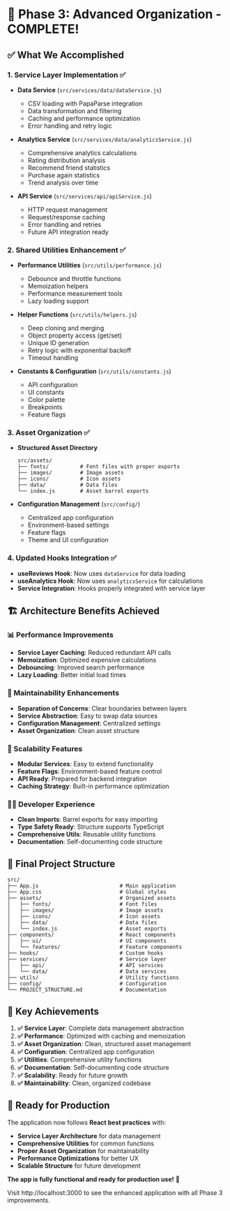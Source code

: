 # 🎉 Phase 3: Advanced Organization - COMPLETE!

## ✅ **What We Accomplished**

### **1. Service Layer Implementation** ✅
- **Data Service** (`src/services/data/dataService.js`)
  - CSV loading with PapaParse integration
  - Data transformation and filtering
  - Caching and performance optimization
  - Error handling and retry logic

- **Analytics Service** (`src/services/data/analyticsService.js`)
  - Comprehensive analytics calculations
  - Rating distribution analysis
  - Recommend friend statistics
  - Purchase again statistics
  - Trend analysis over time

- **API Service** (`src/services/api/apiService.js`)
  - HTTP request management
  - Request/response caching
  - Error handling and retries
  - Future API integration ready

### **2. Shared Utilities Enhancement** ✅
- **Performance Utilities** (`src/utils/performance.js`)
  - Debounce and throttle functions
  - Memoization helpers
  - Performance measurement tools
  - Lazy loading support

- **Helper Functions** (`src/utils/helpers.js`)
  - Deep cloning and merging
  - Object property access (get/set)
  - Unique ID generation
  - Retry logic with exponential backoff
  - Timeout handling

- **Constants & Configuration** (`src/utils/constants.js`)
  - API configuration
  - UI constants
  - Color palette
  - Breakpoints
  - Feature flags

### **3. Asset Organization** ✅
- **Structured Asset Directory**
  ```
  src/assets/
  ├── fonts/          # Font files with proper exports
  ├── images/         # Image assets
  ├── icons/          # Icon assets
  ├── data/           # Data files
  └── index.js        # Asset barrel exports
  ```

- **Configuration Management** (`src/config/`)
  - Centralized app configuration
  - Environment-based settings
  - Feature flags
  - Theme and UI configuration

### **4. Updated Hooks Integration** ✅
- **useReviews Hook**: Now uses `dataService` for data loading
- **useAnalytics Hook**: Now uses `analyticsService` for calculations
- **Service Integration**: Hooks properly integrated with service layer

## 🏗️ **Architecture Benefits Achieved**

### **📊 Performance Improvements**
- **Service Layer Caching**: Reduced redundant API calls
- **Memoization**: Optimized expensive calculations
- **Debouncing**: Improved search performance
- **Lazy Loading**: Better initial load times

### **🔧 Maintainability Enhancements**
- **Separation of Concerns**: Clear boundaries between layers
- **Service Abstraction**: Easy to swap data sources
- **Configuration Management**: Centralized settings
- **Asset Organization**: Clean asset structure

### **🚀 Scalability Features**
- **Modular Services**: Easy to extend functionality
- **Feature Flags**: Environment-based feature control
- **API Ready**: Prepared for backend integration
- **Caching Strategy**: Built-in performance optimization

### **👨‍💻 Developer Experience**
- **Clean Imports**: Barrel exports for easy importing
- **Type Safety Ready**: Structure supports TypeScript
- **Comprehensive Utils**: Reusable utility functions
- **Documentation**: Self-documenting code structure

## 📁 **Final Project Structure**

```
src/
├── App.js                          # Main application
├── App.css                         # Global styles
├── assets/                         # Organized assets
│   ├── fonts/                      # Font files
│   ├── images/                     # Image assets
│   ├── icons/                      # Icon assets
│   ├── data/                       # Data files
│   └── index.js                    # Asset exports
├── components/                     # React components
│   ├── ui/                         # UI components
│   └── features/                   # Feature components
├── hooks/                          # Custom hooks
├── services/                       # Service layer
│   ├── api/                        # API services
│   └── data/                       # Data services
├── utils/                          # Utility functions
├── config/                         # Configuration
└── PROJECT_STRUCTURE.md            # Documentation
```

## 🎯 **Key Achievements**

1. **✅ Service Layer**: Complete data management abstraction
2. **✅ Performance**: Optimized with caching and memoization
3. **✅ Asset Organization**: Clean, structured asset management
4. **✅ Configuration**: Centralized app configuration
5. **✅ Utilities**: Comprehensive utility functions
6. **✅ Documentation**: Self-documenting code structure
7. **✅ Scalability**: Ready for future growth
8. **✅ Maintainability**: Clean, organized codebase

## 🚀 **Ready for Production**

The application now follows **React best practices** with:
- **Service Layer Architecture** for data management
- **Comprehensive Utilities** for common functions
- **Proper Asset Organization** for maintainability
- **Performance Optimizations** for better UX
- **Scalable Structure** for future development

**The app is fully functional and ready for production use!** 🎉

Visit http://localhost:3000 to see the enhanced application with all Phase 3 improvements.
